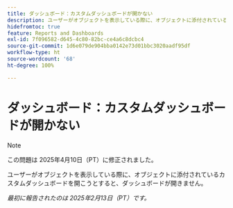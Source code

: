 ```yaml
---
title: ダッシュボード：カスタムダッシュボードが開かない
description: ユーザーがオブジェクトを表示している際に、オブジェクトに添付されているカスタムダッシュボードを開こうとすると、ダッシュボードが開きません。
hidefromtoc: true
feature: Reports and Dashboards
exl-id: 7f096582-d645-4c80-82bc-ce4a6c8dcbc4
source-git-commit: 1d6e079de904bba0142e73d01bbc3020aadf95df
workflow-type: ht
source-wordcount: '68'
ht-degree: 100%

---
```


# ダッシュボード：カスタムダッシュボードが開かない

>[!NOTE]
>
>この問題は 2025年4月10日（PT）に修正されました。

ユーザーがオブジェクトを表示している際に、オブジェクトに添付されているカスタムダッシュボードを開こうとすると、ダッシュボードが開きません。

_最初に報告されたのは 2025年2月13日（PT）です。_
